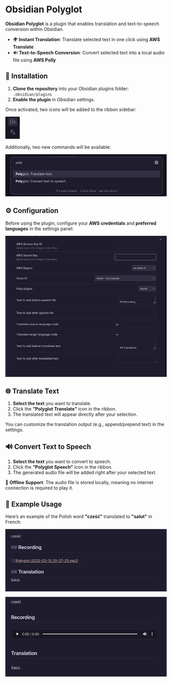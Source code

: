 # Obsidian Polyglot

**Obsidian Polyglot** is a plugin that enables translation and text-to-speech conversion within Obsidian.

- 🌍 **Instant Translation**: Translate selected text in one click using **AWS Translate**
- 🔊 **Text-to-Speech Conversion**: Convert selected text into a local audio file using **AWS Polly**

## 🚀 Installation

1. **Clone the repository** into your Obsidian plugins folder: `.obsidian/plugins`
1. **Enable the plugin** in Obsidian settings.

Once activated, two icons will be added to the ribbon sidebar:

![Ribbon](./images/ribbon.png)

Additionally, two new commands will be available:

![Commands](./images/commands.png)

## ⚙️ Configuration

Before using the plugin, configure your **AWS credentials** and **preferred languages** in the settings panel:

![Settings](./images/settings.png)

## 🌐 Translate Text

1. **Select the text** you want to translate.
2. Click the **"Polyglot Translate"** icon in the ribbon.
3. The translated text will appear directly after your selection.

You can customize the translation output (e.g., append/prepend text) in the settings.

## 🔊 Convert Text to Speech

1. **Select the text** you want to convert to speech.
2. Click the **"Polyglot Speech"** icon in the ribbon.
3. The generated audio file will be added right after your selected text.

📌 **Offline Support**: The audio file is stored locally, meaning no internet connection is required to play it.

## 📌 Example Usage

Here’s an example of the Polish word **"cześć"** translated to **"salut"** in French:

![Example editor](./images/example-editor.png)

![Example view](./images/example-view.png)
